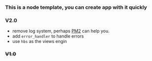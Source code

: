 ### This is a node template, you can create app with it quickly

### V2.0

- remove log system, perhaps [PM2](https://github.com/Unitech/pm2) can help you.
- add `error_handler` to handle errors
- use `hbs` as the views engin


### ~~V1.0~~
